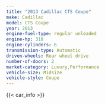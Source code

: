 ```yaml
---
title: "2013 Cadillac CTS Coupe"
make: Cadillac
model: CTS Coupe
year: 2013
engine-fuel-type: regular unleaded
engine-hp: 318
engine-cylinders: 6
transmission-type: Automatic
driven-wheels: Rear wheel drive
number-of-doors: 2
market-category: Luxury,Performance
vehicle-size: Midsize
vehicle-style: Coupe
---
```


{{< car_info >}}
